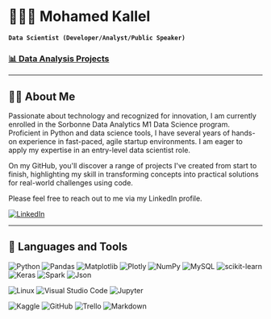# 🧑🏻‍💻 Mohamed Kallel

**`Data Scientist (Developer/Analyst/Public Speaker)`**

### [📊 Data Analysis Projects](https://github.com/stars/Medkallel/lists/data-analysis-projects)



---
## 👨‍💻 About Me
Passionate about technology and recognized for innovation, I am currently enrolled in the Sorbonne Data Analytics M1 Data Science program.
 Proficient in Python and data science tools, I have several years of hands-on experience in fast-paced, agile startup environments.
 I am eager to apply my expertise in an entry-level data scientist role.

On my GitHub, you'll discover a range of projects I've created from start to finish, highlighting my skill in transforming concepts into practical solutions for real-world challenges using code.

Please feel free to reach out to me via my LinkedIn profile.

[![LinkedIn](https://img.shields.io/badge/linkedin-%230077B5.svg?style=for-the-badge&logo=linkedin&logoColor=white)](https://www.linkedin.com/in/mohamed-kallel/)




---
## 🧰 Languages and Tools 

<!--Programming languages-->
![Python](https://img.shields.io/badge/python-3670A0?style=for-the-badge&logo=python&logoColor=ffffff) ![Pandas](https://img.shields.io/badge/pandas-%23150458.svg?style=for-the-badge&logo=pandas&logoColor=white) ![Matplotlib](https://img.shields.io/badge/Matplotlib-%23ffffff.svg?style=for-the-badge&logo=Matplotlib&logoColor=black) ![Plotly](https://img.shields.io/badge/Plotly-%233F4F75.svg?style=for-the-badge&logo=plotly&logoColor=white) ![NumPy](https://img.shields.io/badge/numpy-%23013243.svg?style=for-the-badge&logo=numpy&logoColor=white) ![MySQL](https://img.shields.io/badge/mysql-4479A1.svg?style=for-the-badge&logo=mysql&logoColor=white) ![scikit-learn](https://img.shields.io/badge/scikit--learn-%23F7931E.svg?style=for-the-badge&logo=scikit-learn&logoColor=white) ![Keras](https://img.shields.io/badge/Keras-%23D00000.svg?style=for-the-badge&logo=Keras&logoColor=white) ![Spark](https://img.shields.io/badge/Apache%20Spark-E25A1C.svg?style=for-the-badge&logo=Apache-Spark&logoColor=white) ![Json](https://img.shields.io/badge/JSON-000000.svg?style=for-the-badge&logo=JSON&logoColor=white)


![Linux](https://img.shields.io/badge/Linux-FCC624?style=for-the-badge&logo=linux&logoColor=black) ![Visual Studio Code](https://img.shields.io/badge/VSCode-0078d7.svg?style=for-the-badge&logo=visual-studio-code&logoColor=white) ![Jupyter](https://img.shields.io/badge/Jupyter-F37626.svg?style=for-the-badge&logo=Jupyter&logoColor=white)

![Kaggle](https://img.shields.io/badge/Kaggle-035a7d?style=for-the-badge&logo=kaggle&logoColor=white) ![GitHub](https://img.shields.io/badge/github-%23121011.svg?style=for-the-badge&logo=github&logoColor=white) ![Trello](https://img.shields.io/badge/Trello-%23026AA7.svg?style=for-the-badge&logo=Trello&logoColor=white) ![Markdown](https://img.shields.io/badge/markdown-%23000000.svg?style=for-the-badge&logo=markdown&logoColor=white)

